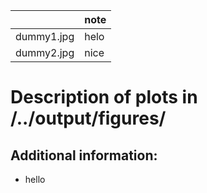 |            | note   |
|:-----------|:-------|
| dummy1.jpg | helo   |
| dummy2.jpg | nice   |


# Description of plots in /../output/figures/


## Additional information:

* hello

